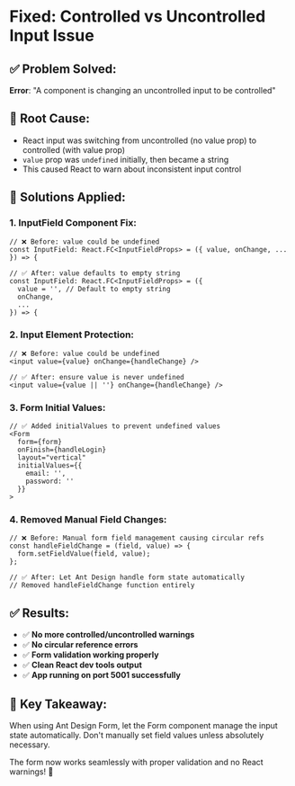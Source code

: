 # Fixed: Controlled vs Uncontrolled Input Issue

## ✅ **Problem Solved:**
**Error**: "A component is changing an uncontrolled input to be controlled"

## 🐛 **Root Cause:**
- React input was switching from uncontrolled (no value prop) to controlled (with value prop)
- `value` prop was `undefined` initially, then became a string
- This caused React to warn about inconsistent input control

## 🔧 **Solutions Applied:**

### 1. **InputField Component Fix:**
```tsx
// ❌ Before: value could be undefined
const InputField: React.FC<InputFieldProps> = ({ value, onChange, ... }) => {

// ✅ After: value defaults to empty string
const InputField: React.FC<InputFieldProps> = ({ 
  value = '', // Default to empty string
  onChange, 
  ... 
}) => {
```

### 2. **Input Element Protection:**
```tsx
// ❌ Before: value could be undefined
<input value={value} onChange={handleChange} />

// ✅ After: ensure value is never undefined
<input value={value || ''} onChange={handleChange} />
```

### 3. **Form Initial Values:**
```tsx
// ✅ Added initialValues to prevent undefined values
<Form 
  form={form} 
  onFinish={handleLogin} 
  layout="vertical"
  initialValues={{
    email: '',
    password: ''
  }}
>
```

### 4. **Removed Manual Field Changes:**
```tsx
// ❌ Before: Manual form field management causing circular refs
const handleFieldChange = (field, value) => {
  form.setFieldValue(field, value);
};

// ✅ After: Let Ant Design handle form state automatically
// Removed handleFieldChange function entirely
```

## ✅ **Results:**
- ✅ **No more controlled/uncontrolled warnings**
- ✅ **No circular reference errors**  
- ✅ **Form validation working properly**
- ✅ **Clean React dev tools output**
- ✅ **App running on port 5001 successfully**

## 🎯 **Key Takeaway:**
When using Ant Design Form, let the Form component manage the input state automatically. Don't manually set field values unless absolutely necessary.

The form now works seamlessly with proper validation and no React warnings! 🚀